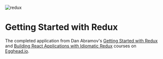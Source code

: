 ![redux](https://user-images.githubusercontent.com/24258970/47929620-cc566c80-de86-11e8-9713-766aa18b12d0.png)
# Getting Started with Redux
The completed application from Dan Abramov's [Getting Started with Redux](https://egghead.io/courses/getting-started-with-redux) and 
[Building React Applications with Idiomatic Redux](https://egghead.io/courses/building-react-applications-with-idiomatic-redux) courses on 
[Egghead.io](https://egghead.io/).
